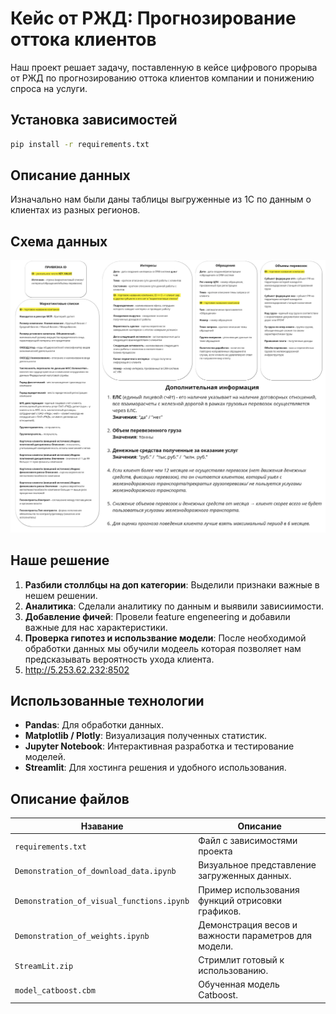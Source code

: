 
# Кейс от РЖД: Прогнозирование оттока клиентов

Наш проект решает задачу, поставленную в кейсе цифрового прорыва от РЖД по прогнозированию оттока клиентов компании и понижению спроса на услуги.

## Установка зависимостей
```bash
pip install -r requirements.txt
```
## Описание данных

Изначально нам были даны таблицы выгруженные из 1С по данным о клиентах из разных регионов.

## Схема данных
![Alt text](datachema.jpg)
## Наше решение

1. **Разбили столлбцы на доп категории**: Выделили признаки важные в нешем решении.
2. **Аналитика**: Сделали аналитику по данным и выявили зависиимости.
3. **Добавление фичей**: Провели feature engeneering и добавили важные для нас характеристики.
4. **Проверка гипотез и использвание модели**: После необходимой обработки данных мы обучили модеель которая позволяет нам предсказывать вероятность ухода клиента.
5. http://5.253.62.232:8502


## Использованные технологии
* **Pandas**: Для обработки данных.
* **Matplotlib / Plotly**: Визуализация полученных статистик.
* **Jupyter Notebook**: Интерактивная разработка и тестирование моделей.
* **Streamlit**: Для хостинга решения и удобного использования.
 

## Описание файлов

| Нзавание                    | Описание                                                                         |
|------------------------------|---------------------------------------------------------------------------------|
| `requirements.txt`           | Файл с зависимостями проекта               |
| `Demonstration_of_download_data.ipynb`| Визуальное представление загруженных данных.                                 |
| `Demonstration_of_visual_functions.ipynb`           | Пример использования функций отрисовки графиков.                                 |
| `Demonstration_of_weights.ipynb`           | Демонстрация весов и важности параметров для модели.                                 |
| `StreamLit.zip`           | Стримлит готовый к использованию.                                 |
| `model_catboost.cbm`           | Обученная модель Catboost.                                 |



